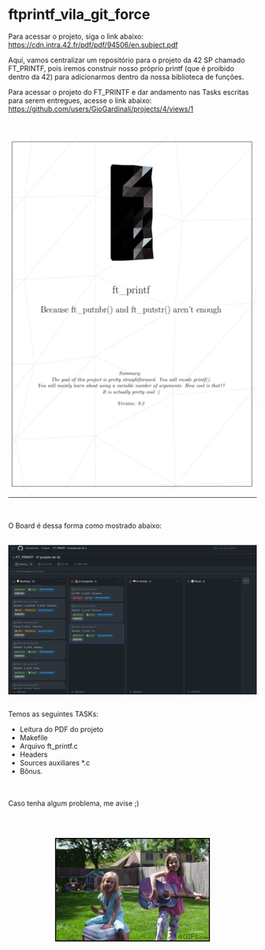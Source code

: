 # ftprintf_vila_git_force


Para acessar o projeto, siga o link abaixo: https://cdn.intra.42.fr/pdf/pdf/94506/en.subject.pdf

Aqui, vamos centralizar um repositório para o projeto da 42 SP chamado FT_PRINTF, pois iremos construir nosso próprio printf (que é proibido dentro da 42) para adicionarmos dentro da nossa biblioteca de funções.

Para acessar o projeto do FT_PRINTF e dar andamento nas Tasks escritas para serem entregues, acesse o link abaixo: 
https://github.com/users/GioGardinali/projects/4/views/1
<br><br>

<div align="center" style="display:inline_block"><br/>
    <img align="center" high="30%" alt="ft_printf" src="https://github.com/GioGardinali/ftprintf_vila_git_force/blob/main/e60b2f07-e681-491a-907a-17e8a3d4ece9.png"/>
</div>

<hr>

<br><br>
O Board é dessa forma como mostrado abaixo:
<div align="center" style="display:inline_block"><br/>
    <img align="center" high="50%" alt="board" src="https://github.com/GioGardinali/ftprintf_vila_git_force/blob/main/1612f473-ec9b-450c-9658-8135fc5cf896.png"/>
</div>
<br>
<div align = "left" >
<p>Temos as seguintes TASKs:</p>
<ul>
    <li>Leitura do PDF do projeto</li>
    <li>Makefile</li>
    <li>Arquivo ft_printf.c</li>
    <li>Headers</li>
    <li>Sources auxiliares *.c</li>
    <li>Bônus.</li>
</ul>
</div>
<br><br>
Caso tenha algum problema, me avise ;)

<br><br>
<div align="center">
  <img src="https://github.com/GioGardinali/libft-vila_git_force/blob/main/gitforce.gif" alt="Bom projeto, Vila!"/>
</div>

